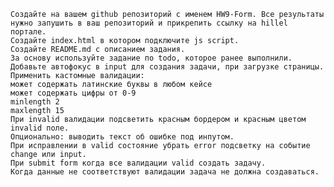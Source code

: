     Создайте на вашем github репозиторий с именем HW9-Form. Все результаты нужно запушить в ваш репозиторий и прикрепить ссылку на hillel портале.
    Создайте index.html в котором подключите js script.
    Создайте README.md с описанием задания.
    За основу используйте задание по todo, которое ранее выполнили.
    Добавьте автофокус в input для создания задачи, при загрузке страницы.
    Применить кастомные валидации:
    может содержать латинские буквы в любом кейсе
    может содержать цифры от 0-9
    minlength 2
    maxlength 15
    При invalid валидации подсветить красным бордером и красным цветом invalid поле. 
    Опционально: выводить текст об ошибке под инпутом.
    При исправлении в valid состояние убрать error подсветку на событие change или input.
    При submit form когда все валидации valid создать задачу.
    Когда данные не соответствуют валидации задача не должна создаваться.

